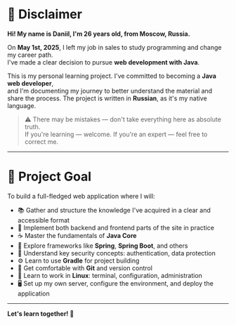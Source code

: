 # 📘 Disclaimer

**Hi! My name is Daniil, I'm 26 years old, from Moscow, Russia.**

On **May 1st, 2025**, I left my job in sales to study programming and change my career path.  
I've made a clear decision to pursue **web development with Java**.

This is my personal learning project. I've committed to becoming a **Java web developer**,  
and I'm documenting my journey to better understand the material and share the process.
The project is written in **Russian**, as it's my native language. 

> ⚠️ There may be mistakes — don't take everything here as absolute truth.  
> If you're learning — welcome. If you're an expert — feel free to correct me.

---

# 🧠 Project Goal

To build a full-fledged web application where I will:

- 📚 Gather and structure the knowledge I've acquired in a clear and accessible format  
- 🧩 Implement both backend and frontend parts of the site in practice  
- ☕ Master the fundamentals of **Java Core**  
- 🌱 Explore frameworks like **Spring**, **Spring Boot**, and others  
- 🔐 Understand key security concepts: authentication, data protection  
- ⚙️ Learn to use **Gradle** for project building  
- 🔧 Get comfortable with **Git** and version control  
- 🐧 Learn to work in **Linux**: terminal, configuration, administration  
- 🖥️ Set up my own server, configure the environment, and deploy the application

---

**Let's learn together! 🚀**
